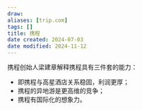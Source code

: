 ```yaml
---
draw:
aliases: [trip.com]
tags: []
title: 携程
date created: 2024-07-03
date modified: 2024-11-12
---
```


携程创始人梁建章解释携程具有三件套的能力：

- 即携程与高星酒店关系稳固，利润更厚；
- 携程的异地游是更高维的竞争；
- 携程有国际化的想象力。
